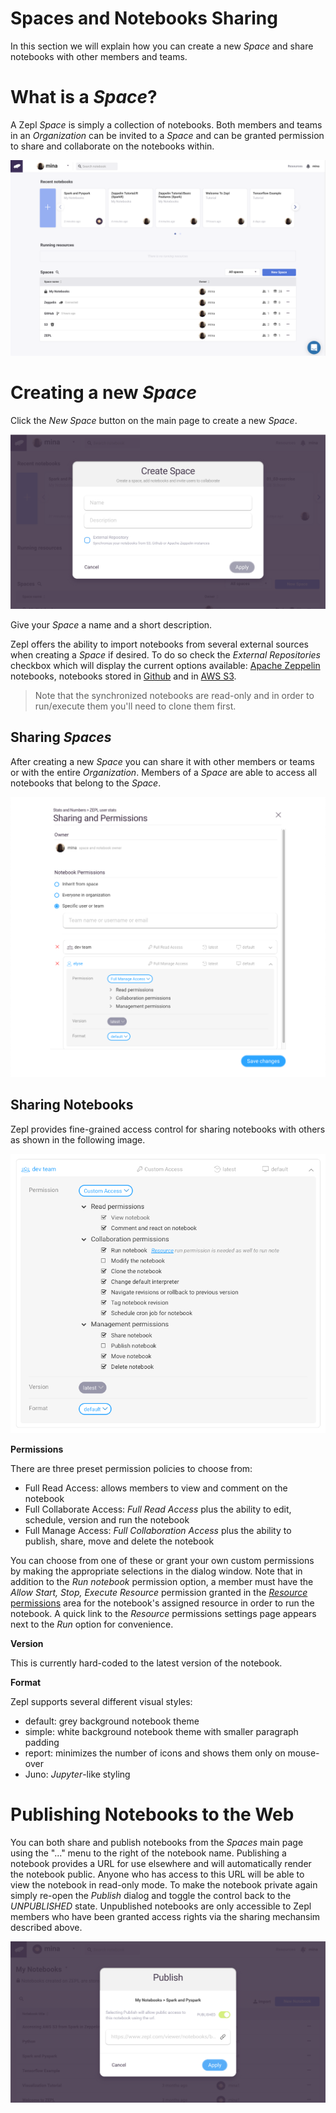 # Spaces and Notebooks Sharing

In this section we will explain how you can create a new *Space* and share notebooks with other members and teams.

# What is a *Space*?

A Zepl *Space* is simply a collection of notebooks. Both members and teams in an *Organization* can be invited to a *Space* and can be granted permission to share and collaborate on the notebooks within.

<img src="../../img/shared_main.png" class="image-box img-100"/>

# Creating a new *Space*
Click the *New Space* button on the main page to create a new *Space*.

<img src="../../img/create_new_space.png" class="image-box img-100"/>

Give your *Space* a name and a short description.

Zepl offers the ability to import notebooks from several external sources when creating a *Space* if desired. To do so check the *External Repositories* checkbox which will display the current options available: [Apache Zeppelin](../zeppelin_integration) notebooks, notebooks stored in [Github](../github_integration) and in [AWS S3](../s3_integration).

> Note that the synchronized notebooks are read-only and in order to run/execute them you'll need to clone them first.

## Sharing *Spaces*
After creating a new *Space* you can share it with other members or teams or with the entire *Organization*. Members of a *Space* are able to access all notebooks that belong to the *Space*.

<img src="../../img/sharing_overlay.png" class="image-box img-100" />
<br />

## Sharing Notebooks
Zepl provides fine-grained access control for sharing notebooks with others as shown in the following image.

<img src="../../img/sharing_option.png" class="image-box img-70" />
<br />

**Permissions**

There are three preset permission policies to choose from:
* Full Read Access: allows members to view and comment on the notebook
* Full Collaborate Access: *Full Read Access* plus the ability to edit, schedule, version and run the notebook
* Full Manage Access: *Full Collaboration Access* plus the ability to publish, share, move and delete the notebook
  
You can choose from one of these or grant your own custom permissions by making the appropriate selections in the dialog window. Note that in addition to the *Run notebook* permission option, a member must have the *Allow Start, Stop, Execute Resource* permission granted in the [*Resource* permissions](resource_mgmt/#permissions-for-resources) area for the notebook's assigned resource in order to run the notebook. A quick link to the *Resource* permissions settings page appears next to the *Run* option for convenience.

**Version**

This is currently hard-coded to the latest version of the notebook.

**Format**

Zepl supports several different visual styles:

* default: grey background notebook theme
* simple: white background notebook theme with smaller paragraph padding
* report: minimizes the number of icons and shows them only on mouse-over
* Juno: *Jupyter*-like styling

# Publishing Notebooks to the Web
You can both share and publish notebooks from the *Spaces* main page using the "..." menu to the right of the notebook name. Publishing a notebook provides a URL for use elsewhere and will automatically render the notebook public. Anyone who has access to this URL will be able to view the notebook in read-only mode. To make the notebook private again simply re-open the *Publish* dialog and toggle the control back to the *UNPUBLISHED* state. Unpublished notebooks are only accessible to Zepl members who have been granted access rights via the sharing mechansim described above.

<img src="../../img/publish_dialog.png" class="image-box img-100"/>

